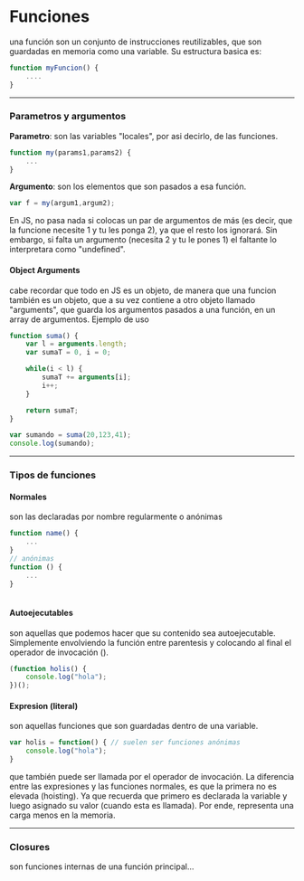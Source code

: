 # Funciones

una función son un conjunto de instrucciones reutilizables, que son guardadas en memoria como una variable. Su estructura basica es:

```javascript
function myFuncion() {
    ....
}
```



------

### Parametros y argumentos

**Parametro**: son las variables "locales", por asi decirlo, de las funciones.

```javascript
function my(params1,params2) {
    ...
}
```

**Argumento**: son los elementos que son pasados a esa función.

```javascript
var f = my(argum1,argum2);
```

En JS, no pasa nada si colocas un par de argumentos de más (es decir, que la funcione necesite 1 y tu les ponga 2), ya que el resto los ignorará. Sin embargo, si falta un argumento (necesita 2 y tu le pones 1) el faltante lo interpretara como "undefined".

#### Object Arguments

cabe recordar que todo en JS es un objeto, de manera que una funcion también es un objeto, que a su vez contiene a otro objeto llamado "arguments", que guarda los argumentos pasados a una función, en un array de argumentos. Ejemplo de uso

```javascript
function suma() {
	var l = arguments.length;
	var sumaT = 0, i = 0;

	while(i < l) {
		sumaT += arguments[i];
		i++;
	} 

	return sumaT;
}

var sumando = suma(20,123,41);
console.log(sumando);
```

------

### Tipos de funciones

#### Normales

son las declaradas por nombre regularmente o anónimas

```javascript
function name() {
    ...
}
// anónimas
function () {
    ...
}
    
```

#### Autoejecutables

son aquellas que podemos hacer que su contenido sea autoejecutable. Simplemente envolviendo la función entre parentesis y colocando al final el operador de invocación ().

```javascript
(function holis() {
	console.log("hola");
})();

```

#### Expresion (literal)

son aquellas funciones que son guardadas dentro de una variable.

```JavaScript
var holis = function() { // suelen ser funciones anónimas
	console.log("hola");
}
```

que también puede ser llamada por el operador de invocación. La diferencia entre las expresiones y las funciones normales, es que la primera no es elevada (hoisting). Ya que recuerda que primero es declarada la variable y luego asignado su valor (cuando esta es llamada). Por ende, representa una carga menos en la memoria.

------

### Closures

son funciones internas de una función principal...